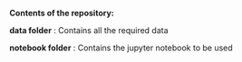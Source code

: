 **Contents of the repository:**

  **data folder** : Contains all the required data

  **notebook folder** : Contains the jupyter notebook to be used

